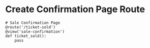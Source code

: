 # Create Confirmation Page Route

```
# Sale Confirmation Page
@route('/ticket-sold')
@view('sale-confirmation')
def ticket_sold():
    pass
```